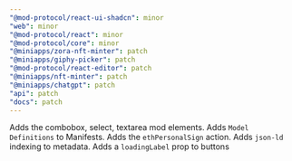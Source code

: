 ```yaml
---
"@mod-protocol/react-ui-shadcn": minor
"web": minor
"@mod-protocol/react": minor
"@mod-protocol/core": minor
"@miniapps/zora-nft-minter": patch
"@miniapps/giphy-picker": patch
"@mod-protocol/react-editor": patch
"@miniapps/nft-minter": patch
"@miniapps/chatgpt": patch
"api": patch
"docs": patch
---
```


Adds the combobox, select, textarea mod elements. Adds `Model Definitions` to Manifests. Adds the `ethPersonalSign` action. Adds `json-ld` indexing to metadata. Adds a `loadingLabel` prop to buttons
